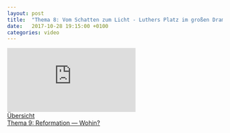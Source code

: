 ```yaml
---
layout: post
title:  "Thema 8: Vom Schatten zum Licht - Luthers Platz im großen Drama"
date:   2017-10-28 19:15:00 +0100
categories: video
---
```


<div class="o-ratio o-ratio--16:9 u-shadow u-mv">
    <iframe src="http://embed.joelmediatv.de/06503" frameborder="0" allowfullscreen></iframe>
</div>

<div class="o-pack">
    <div class="o-pack__item">
        <a class="c-btn c-btn--primary c-btn--ghost" href="/#program">Übersicht</a>
    </div>
    <div class="o-pack__item u-text-right">
        <a class="c-btn c-btn--primary c-btn--disabled" href="{{ site.baseurl }}{% post_url 2017-10-29-thema-9 %}" disabled>Thema 9: Reformation — Wohin? <span class="u-ic-arrow-forward"></span></a>
    </div>
</div>
